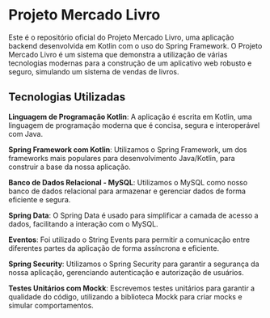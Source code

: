 # Projeto Mercado Livro

Este é o repositório oficial do Projeto Mercado Livro, uma aplicação backend desenvolvida em Kotlin com o uso do Spring Framework. O Projeto Mercado Livro é um sistema que demonstra a utilização de várias tecnologias modernas para a construção de um aplicativo web robusto e seguro, simulando um sistema de vendas de livros.

## Tecnologias Utilizadas
**Linguagem de Programação Kotlin**: A aplicação é escrita em Kotlin, uma linguagem de programação moderna que é concisa, segura e interoperável com Java.

**Spring Framework com Kotlin**: Utilizamos o Spring Framework, um dos frameworks mais populares para desenvolvimento Java/Kotlin, para construir a base da nossa aplicação.

**Banco de Dados Relacional - MySQL**: Utilizamos o MySQL como nosso banco de dados relacional para armazenar e gerenciar dados de forma eficiente e segura.

**Spring Data**: O Spring Data é usado para simplificar a camada de acesso a dados, facilitando a interação com o MySQL.

**Eventos**: Foi utilizado o String Events para permitir a comunicação entre diferentes partes da aplicação de forma assíncrona e eficiente.

**Spring Security**: Utilizamos o Spring Security para garantir a segurança da nossa aplicação, gerenciando autenticação e autorização de usuários.

**Testes Unitários com Mockk**: Escrevemos testes unitários para garantir a qualidade do código, utilizando a biblioteca Mockk para criar mocks e simular comportamentos.
